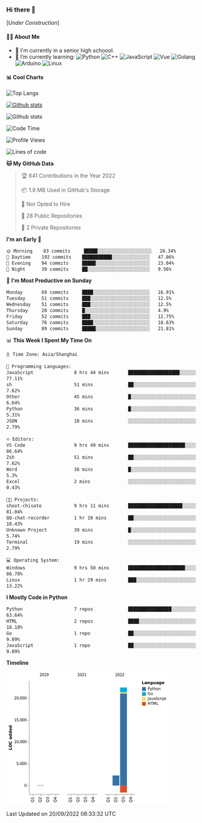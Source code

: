 ### Hi there 👋

\[*Under Construction*\]

<!--
**NoNormalCreeper/NoNormalCreeper** is a ✨ _special_ ✨ repository because its `README.md` (this file) appears on your GitHub profile.

Here are some ideas to get you started:

- 🔭 I’m currently working on ...
- 🌱 I’m currently learning ...
- 👯 I’m looking to collaborate on ...
- 🤔 I’m looking for help with ...
- 💬 Ask me about ...
- 📫 How to reach me: ...
- 😄 Pronouns: ...
- ⚡ Fun fact: ...
-->

#### 👩‍💻 About Me

- 🏫 I'm currently in a senior high schoool.
- 🌱 I’m currently learning: 
![Python](https://img.shields.io/badge/-Python-blue?style=flat-square&logo=Python&logoColor=fff)
![C++](https://img.shields.io/badge/-C%2B%2B-00599C?style=flat-square&logo=C%2B%2B&logoColor=fff)
![JavaScript](https://img.shields.io/badge/-JavaScript-ffca18?style=flat-square&logo=JavaScript&logoColor=fff)
![Vue](https://img.shields.io/badge/-Vue-4FC08D?style=flat-square&logo=Vue.js&logoColor=fff)
![Golang](https://img.shields.io/badge/-Go-007d9c?style=flat-square&logo=Go&logoColor=fff)
![Arduino](https://img.shields.io/badge/-Arduino-00979D?style=flat-square&logo=Arduino&logoColor=fff)
![Linux](https://img.shields.io/badge/-Linux-FCC624?style=flat-square&logo=Linux&logoColor=fff)

#### 📊 Cool Charts

![Top Langs](https://github-readme-stats.vercel.app/api/top-langs/?username=NoNormalCreeper&layout=compact)

[![Github stats](https://github-readme-stats.vercel.app/api?username=NoNormalCreeper&show_icons=true)](https://github.com/anuraghazra/github-readme-stats)

![Github stats](https://github-profile-trophy.vercel.app/?username=NoNormalCreeper)


<!--START_SECTION:waka-->
![Code Time](http://img.shields.io/badge/Code%20Time-109%20hrs%2043%20mins-blue)

![Profile Views](http://img.shields.io/badge/Profile%20Views-2-blue)

![Lines of code](https://img.shields.io/badge/From%20Hello%20World%20I%27ve%20Written-23%20Thousand%20lines%20of%20code-blue)

**🐱 My GitHub Data** 

> 🏆 641 Contributions in the Year 2022
 > 
> 📦 1.9 MB Used in GitHub's Storage 
 > 
> 🚫 Not Opted to Hire
 > 
> 📜 28 Public Repositories 
 > 
> 🔑 2 Private Repositories  
 > 
**I'm an Early 🐤** 

```text
🌞 Morning    83 commits     █████░░░░░░░░░░░░░░░░░░░░   20.34% 
🌆 Daytime    192 commits    ███████████░░░░░░░░░░░░░░   47.06% 
🌃 Evening    94 commits     █████░░░░░░░░░░░░░░░░░░░░   23.04% 
🌙 Night      39 commits     ██░░░░░░░░░░░░░░░░░░░░░░░   9.56%

```
📅 **I'm Most Productive on Sunday** 

```text
Monday       69 commits     ████░░░░░░░░░░░░░░░░░░░░░   16.91% 
Tuesday      51 commits     ███░░░░░░░░░░░░░░░░░░░░░░   12.5% 
Wednesday    51 commits     ███░░░░░░░░░░░░░░░░░░░░░░   12.5% 
Thursday     20 commits     █░░░░░░░░░░░░░░░░░░░░░░░░   4.9% 
Friday       52 commits     ███░░░░░░░░░░░░░░░░░░░░░░   12.75% 
Saturday     76 commits     ████░░░░░░░░░░░░░░░░░░░░░   18.63% 
Sunday       89 commits     █████░░░░░░░░░░░░░░░░░░░░   21.81%

```


📊 **This Week I Spent My Time On** 

```text
⌚︎ Time Zone: Asia/Shanghai

💬 Programming Languages: 
JavaScript               8 hrs 44 mins       ███████████████████░░░░░░   77.11% 
sh                       51 mins             ██░░░░░░░░░░░░░░░░░░░░░░░   7.62% 
Other                    45 mins             █░░░░░░░░░░░░░░░░░░░░░░░░   6.64% 
Python                   36 mins             █░░░░░░░░░░░░░░░░░░░░░░░░   5.31% 
JSON                     18 mins             ░░░░░░░░░░░░░░░░░░░░░░░░░   2.79%

🔥 Editors: 
VS Code                  9 hrs 49 mins       █████████████████████░░░░   86.64% 
Zsh                      51 mins             ██░░░░░░░░░░░░░░░░░░░░░░░   7.62% 
Word                     36 mins             █░░░░░░░░░░░░░░░░░░░░░░░░   5.3% 
Excel                    2 mins              ░░░░░░░░░░░░░░░░░░░░░░░░░   0.43%

🐱‍💻 Projects: 
shoot-chisato            9 hrs 11 mins       ████████████████████░░░░░   81.04% 
QQ-chat-recorder         1 hr 10 mins        ██░░░░░░░░░░░░░░░░░░░░░░░   10.43% 
Unknown Project          39 mins             █░░░░░░░░░░░░░░░░░░░░░░░░   5.74% 
Terminal                 19 mins             ░░░░░░░░░░░░░░░░░░░░░░░░░   2.79%

💻 Operating System: 
Windows                  9 hrs 50 mins       █████████████████████░░░░   86.78% 
Linux                    1 hr 29 mins        ███░░░░░░░░░░░░░░░░░░░░░░   13.22%

```

**I Mostly Code in Python** 

```text
Python                   7 repos             ████████████████░░░░░░░░░   63.64% 
HTML                     2 repos             ████░░░░░░░░░░░░░░░░░░░░░   18.18% 
Go                       1 repo              ██░░░░░░░░░░░░░░░░░░░░░░░   9.09% 
JavaScript               1 repo              ██░░░░░░░░░░░░░░░░░░░░░░░   9.09%

```


**Timeline**

![Chart not found](https://raw.githubusercontent.com/NoNormalCreeper/NoNormalCreeper/main/charts/bar_graph.png) 


 Last Updated on 20/09/2022 08:33:32 UTC
<!--END_SECTION:waka-->

